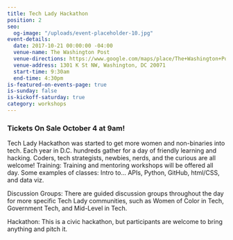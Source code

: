 ```yaml
---
title: Tech Lady Hackathon
position: 2
seo:
  og-image: "/uploads/event-placeholder-10.jpg"
event-details:
  date: 2017-10-21 00:00:00 -04:00
  venue-name: The Washington Post
  venue-directions: https://www.google.com/maps/place/The+Washington+Post/@38.9012845,-77.0339493,15z/data=!4m8!1m2!2m1!1sThe+Washington+Post!3m4!1s0x0:0x3fc71a28c9420c01!8m2!3d38.9029733!4d-77.0303124
  venue-address: 1301 K St NW, Washington, DC 20071
  start-time: 9:30am
  end-time: 4:30pm
is-featured-on-events-page: true
is-sunday: false
is-kickoff-saturday: true
category: workshops
---
```


### Tickets On Sale October 4 at 9am!

Tech Lady Hackathon was started to get more women and non-binaries into tech. Each year in D.C. hundreds gather for a day of friendly learning and hacking. Coders, tech strategists, newbies, nerds, and the curious are all welcome! 
Training: Training and mentoring workshops will be offered all day. Some examples of classes: Intro to... APIs, Python, GitHub, html/CSS, and data viz.

Discussion Groups: There are guided discussion groups throughout the day for more specific Tech Lady communities, such as Women of Color in Tech, Government Tech, and Mid-Level in Tech.

Hackathon: This is a civic hackathon, but participants are welcome to bring anything and pitch it.